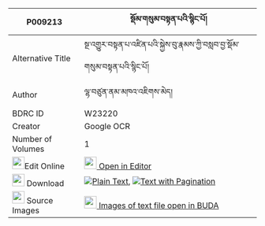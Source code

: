 |P009213|སྡོམ་གསུམ་བསྟན་པའི་སྙིང་པོ། 
| --- | --- 
|Alternative Title |སྔ་འགྱུར་བསྟན་པ་འཛིན་པའི་སྐྱེས་བུ་རྣམས་ཀྱི་བསླབ་བྱ་སྡོམ་གསུམ་བསྟན་པའི་སྙིང་པོ།
|Author| ལྷ་བཙུན་ནམ་མཁའ་འཇིགས་མེད།
|BDRC ID | W23220
|Creator | Google OCR
|Number of Volumes| 1
|<img width="25" src="https://img.icons8.com/color/25/000000/edit-property.png">Edit Online| [<img width="25" src="https://avatars.githubusercontent.com/u/45091458?s=200&v=4"> Open in Editor](http://editor.openpecha.org/P009213)
|<img width="25" src="https://img.icons8.com/fluent/48/000000/download-2.png"/>  Download | [![](https://img.icons8.com/color/20/000000/txt.png)Plain Text](https://github.com/Openpecha/P009213/releases/download/v1/dom_sum_tenpa_i_nyingpo_plain_P009213.zip), [![](https://img.icons8.com/color/20/000000/txt.png)Text with Pagination](https://github.com/Openpecha/P009213/releases/download/v1/dom_sum_tenpa_i_nyingpo_pages_P009213.zip)
|<img width="25" src="https://img.icons8.com/plasticine/100/000000/pictures-folder.png"/>  Source Images | [<img width="25" src="https://library.bdrc.io/icons/BUDA-small.svg"> Images of text file open in BUDA](https://library.bdrc.io/show/bdr:W23220)